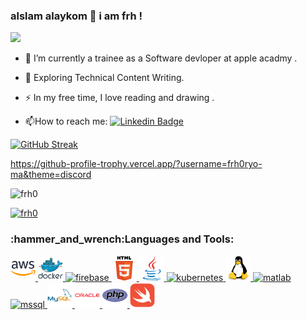 ### alslam alaykom  👋 i am frh ! 



<div id="header" align="left">
  <img src="https://user-images.githubusercontent.com/90031791/210182333-b17e8ba3-1e35-42a5-bbff-24e9c733a624.png" width="100"/>
</div>


- :telescope: I’m currently a trainee as a Software devloper at apple acadmy .

- :seedling: Exploring Technical Content Writing.

- :zap: In my free time, I love reading and drawing .

- :mailbox:How to reach me: [![Linkedin Badge](https://img.shields.io/badge/-frh-blue?style=flat&logo=Linkedin&logoColor=white)](https://www.linkedin.com/in/frh-alshaalan-2670aa217)












<!-- ![Anurag's GitHub stats](https://github-readme-stats.vercel.app/api?username=frh0&show_icons=true&theme=cobalt)
 -->
[![GitHub Streak](https://github-readme-streak-stats.herokuapp.com?user=frh0&theme=tokyonight_duo)](https://git.io/streak-stats)








https://github-profile-trophy.vercel.app/?username=frh0ryo-ma&theme=discord



<p align="left"> <img src="https://komarev.com/ghpvc/?username=frh0&label=Profile%20views&color=0e75b6&style=discord" alt="frh0" /> </p>

<p align="left"> <a href="https://github.com/ryo-ma/github-profile-trophy"><img src="https://github-profile-trophy.vercel.app/?username=frh0" alt="frh0" /></a> </p>



<h3 align="left"> :hammer_and_wrench:Languages and Tools:</h3> 
<p align="left"> <a href="https://aws.amazon.com" target="_blank" rel="noreferrer"> <img src="https://raw.githubusercontent.com/devicons/devicon/master/icons/amazonwebservices/amazonwebservices-original-wordmark.svg" alt="aws" width="40" height="40"/> </a> <a href="https://www.docker.com/" target="_blank" rel="noreferrer"> <img src="https://raw.githubusercontent.com/devicons/devicon/master/icons/docker/docker-original-wordmark.svg" alt="docker" width="40" height="40"/> </a> <a href="https://firebase.google.com/" target="_blank" rel="noreferrer"> <img src="https://www.vectorlogo.zone/logos/firebase/firebase-icon.svg" alt="firebase" width="40" height="40"/> </a> <a href="https://www.w3.org/html/" target="_blank" rel="noreferrer"> <img src="https://raw.githubusercontent.com/devicons/devicon/master/icons/html5/html5-original-wordmark.svg" alt="html5" width="40" height="40"/> </a> <a href="https://www.java.com" target="_blank" rel="noreferrer"> <img src="https://raw.githubusercontent.com/devicons/devicon/master/icons/java/java-original.svg" alt="java" width="40" height="40"/> </a> <a href="https://kubernetes.io" target="_blank" rel="noreferrer"> <img src="https://www.vectorlogo.zone/logos/kubernetes/kubernetes-icon.svg" alt="kubernetes" width="40" height="40"/> </a> <a href="https://www.linux.org/" target="_blank" rel="noreferrer"> <img src="https://raw.githubusercontent.com/devicons/devicon/master/icons/linux/linux-original.svg" alt="linux" width="40" height="40"/> </a> <a href="https://www.mathworks.com/" target="_blank" rel="noreferrer"> <img src="https://upload.wikimedia.org/wikipedia/commons/2/21/Matlab_Logo.png" alt="matlab" width="40" height="40"/> </a> <a href="https://www.microsoft.com/en-us/sql-server" target="_blank" rel="noreferrer"> <img src="https://www.svgrepo.com/show/303229/microsoft-sql-server-logo.svg" alt="mssql" width="40" height="40"/> </a> <a href="https://www.mysql.com/" target="_blank" rel="noreferrer"> <img src="https://raw.githubusercontent.com/devicons/devicon/master/icons/mysql/mysql-original-wordmark.svg" alt="mysql" width="40" height="40"/> </a> <a href="https://www.oracle.com/" target="_blank" rel="noreferrer"> <img src="https://raw.githubusercontent.com/devicons/devicon/master/icons/oracle/oracle-original.svg" alt="oracle" width="40" height="40"/> </a> <a href="https://www.php.net" target="_blank" rel="noreferrer"> <img src="https://raw.githubusercontent.com/devicons/devicon/master/icons/php/php-original.svg" alt="php" width="40" height="40"/> </a> <a href="https://developer.apple.com/swift/" target="_blank" rel="noreferrer"> <img src="https://raw.githubusercontent.com/devicons/devicon/master/icons/swift/swift-original.svg" alt="swift" width="40" height="40"/> </a> </p>

<!-- <p><img align="left" src="https://github-readme-stats.vercel.app/api/top-langs?username=frh0&show_icons=true&locale=en&layout=compact" alt="frh0" /></p>
 -->
<!-- <p>&nbsp;<img align="center" src="https://github-readme-stats.vercel.app/api?username=frh0&show_icons=true&locale=en" alt="frh0" /></p>
 -->
<!-- <p><img align="center" src="https://github-readme-streak-stats.herokuapp.com/?user=frh0&" alt="frh0" /></p>
 -->




<!-- 
### :hammer_and_wrench: Languages and Tools :
---
<div>
  <img src="https://github.com/devicons/devicon/blob/master/icons/java/java-original-wordmark.svg" title="Java" alt="Java" width="40" height="40"/>&nbsp;
  <img src="https://github.com/devicons/devicon/blob/master/icons/firebase/firebase-plain-wordmark.svg" title="Firebase" alt="Firebase" width="40" height="40"/>&nbsp;
  <img src="https://github.com/devicons/devicon/blob/master/icons/mysql/mysql-original-wordmark.svg" title="MySQL"  alt="MySQL" width="40" height="40"/>&nbsp;
    <img src="https://github.com/devicons/devicon/blob/master/icons/html5/html5-original.svg" title="HTML5" alt="HTML" width="40" height="40"/>&nbsp;
    
</div> -->
